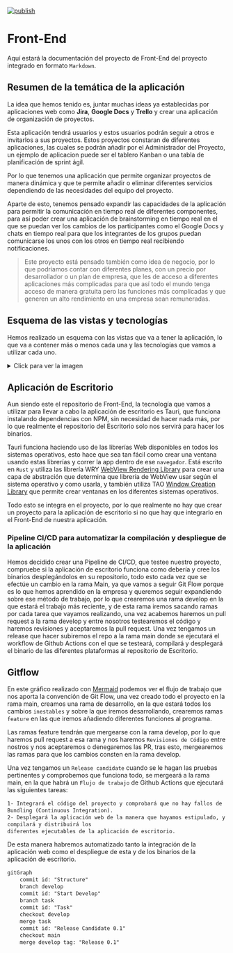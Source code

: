 [![publish](https://github.com/ProyectoIntegradoOrganizationalApp/Front-End/actions/workflows/DesktopApp.yml/badge.svg?branch=main)](https://github.com/ProyectoIntegradoOrganizationalApp/Front-End/actions/workflows/DesktopApp.yml)
# Front-End

Aquí estará la documentación del proyecto de Front-End del proyecto integrado en formato `Markdown`.

## Resumen de la temática de la aplicación

La idea que hemos tenido es, juntar muchas ideas ya establecidas por aplicaciones web como **Jira**, **Google Docs** y **Trello** y crear una aplicación de organización de proyectos.

Esta aplicación tendrá usuarios y estos usuarios podrán seguir a otros e invitarlos a sus proyectos. Estos proyectos constaran de diferentes aplicaciones, las cuales se podrán añadir por el Administrador del Proyecto, un ejemplo de aplicacion puede ser el tablero Kanban o una tabla de planificación de sprint ágil.

Por lo que tenemos una aplicación que permite organizar proyectos de manera dinámica y que te permite añadir o eliminar diferentes servicios dependiendo de las necesidades del equipo del proyecto.

Aparte de esto, tenemos pensado expandir las capacidades de la aplicación para permitir la comunicación en tiempo real de diferentes componentes, para así poder crear una aplicación de brainstorming en tiempo real en el que se puedan ver los cambios de los participantes como el Google Docs y chats en tiempo real para que los integrantes de los grupos puedan comunicarse los unos con los otros en tiempo real recibiendo notificaciones.

> Este proyecto está pensado también como idea de negocio, por lo que podríamos contar con diferentes planes, con un precio por desarrollador o un plan de empresa, que les de acceso a diferentes aplicaciones más complicadas para que así todo el mundo tenga acceso de manera gratuita pero las funciones más complicadas y que generen un alto rendimiento en una empresa sean remuneradas.

## Esquema de las vistas y tecnologías 

Hemos realizado un esquema con las vistas que va a tener la aplicación, lo que va a contener más o menos cada una y las tecnologías que vamos a utilizar cada uno.
<details>
<summary> Click para ver la imagen </summary>

![Imágen de la estructura](EsquemaFrontEnd.jpg)

</details>

## Aplicación de Escritorio

Aun siendo este el repositorio de Front-End, la tecnología que vamos a utilizar para llevar a cabo la aplicación de escritorio es Tauri, que funciona instalando dependencias con NPM, sin necesidad de hacer nada más, por lo que realmente el repositorio del Escritorio solo nos servirá para hacer los binarios.

Tauri funciona haciendo uso de las librerías Web disponibles en todos los sistemas operativos, esto hace que sea tan fácil como crear una ventana usando estas librerías y correr la app dentro de ese `navegador`. Está escrito en `Rust` y utiliza las librería WRY [WebView Rendering Library](https://github.com/tauri-apps/wry) para crear una capa de abstración que determina que librería de WebView usar según el sistema operativo y como usarla, y también utiliza TAO [Window Creation Library](https://github.com/tauri-apps/tao) que permite crear ventanas en los diferentes sistemas operativos.

Todo esto se integra en el proyecto, por lo que realmente no hay que crear un proyecto para la aplicación de escritorio si no que hay que integrarlo en el Front-End de nuestra aplicación.

### Pipeline CI/CD para automatizar la compilación y despliegue de la aplicación

Hemos decidido crear una Pipeline de CI/CD, que testee nuestro proyecto, compruebe si la aplicación de escritorio funciona como debería y cree los binarios desplegándolos en su repositorio, todo esto cada vez que se efectúe un cambio en la rama Main, ya que vamos a seguir Git Flow porque es lo que hemos aprendido en la empresa y queremos seguir expandiendo sobre ese método de trabajo, por lo que crearemos una rama develop en la que estará el trabajo más reciente, y de esta rama iremos sacando ramas por cada tarea que vayamos realizando, una vez acabemos haremos un pull request a la rama develop y entre nosotros testearemos el código y haremos revisiones y aceptaremos la pull request. Una vez tengamos un release que hacer subiremos el repo a la rama main donde se ejecutará el workflow de Github Actions con el que se testeará, compilará y desplegará el binario de las diferentes plataformas al repositorio de Escritorio.

## Gitflow 

En este gráfico realizado con [Mermaid](https://mermaid.js.org/syntax/gitgraph.html) podemos ver el flujo de trabajo que nos aporta la convención de Git Flow, una vez creado todo el proyecto en la rama main, creamos una rama de desarrollo, en la que estará todos los cambios `inestables` y sobre la que iremos desarrollando, crearemos ramas `feature` en las que iremos añadiendo diferentes funciones al programa.

Las ramas feature tendrán que mergearse con la rama develop, por lo que haremos pull request a esa rama y nos haremos `Revisiones de Código` entre nostros y nos aceptaremos o denegaremos las PR, tras esto, mergearemos las ramas para que los cambios consten en la rama develop.

Una vez tengamos un `Release candidate` cuando se le hagan las pruebas pertinentes y comprobemos que funciona todo, se mergeará a la rama main, en la que habrá un `Flujo de trabajo` de Github Actions que ejecutará las siguientes tareas:

    1- Integrará el código del proyecto y comprobará que no hay fallos de Bundling (Continuous Integration).
    2- Desplegará la aplicación web de la manera que hayamos estipulado, y compilará y distribuirá los
    diferentes ejecutables de la aplicación de escritorio.

De esta manera habremos automatizado tanto la integración de la aplicación web como el despliegue de esta y de los binarios de la aplicación de escritorio.

```mermaid
gitGraph
    commit id: "Structure"
    branch develop
    commit id: "Start Develop"
    branch task
    commit id: "Task"
    checkout develop
    merge task
    commit id: "Release Candidate 0.1"
    checkout main
    merge develop tag: "Release 0.1"
       
``` 
